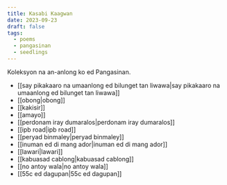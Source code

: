 ```yaml
---
title: Kasabi Kaagwan
date: 2023-09-23
draft: false
tags:
  - poems
  - pangasinan
  - seedlings
---
```

Koleksyon na an-anlong ko ed Pangasinan.

- [[say pikakaaro na umaanlong ed bilunget tan liwawa|say pikakaaro na umaanlong ed bilunget tan liwawa]]
- [[obong|obong]]
- [[kakisir]]
- [[amayo]]
- [[perdonam iray dumaralos|perdonam iray dumaralos]]
- [[ipb road|ipb road]]
- [[peryad binmaley|peryad binmaley]]
- [[inuman ed di mang ador|inuman ed di mang ador]]
- [[lawari|lawari]]
- [[kabuasad cablong|kabuasad cablong]]
- [[no antoy wala|no antoy wala]]
- [[55c ed dagupan|55c ed dagupan]]